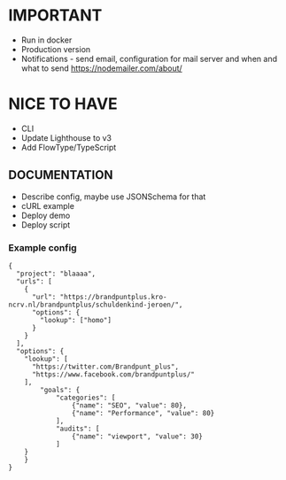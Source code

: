 # IMPORTANT

* Run in docker
* Production version
* Notifications - send email, configuration for mail server and when and what to send https://nodemailer.com/about/

# NICE TO HAVE

* CLI
* Update Lighthouse to v3
* Add FlowType/TypeScript

## DOCUMENTATION

* Describe config, maybe use JSONSchema for that
* cURL example
* Deploy demo
* Deploy script

### Example config

```
{
  "project": "blaaaa",
  "urls": [
    {
      "url": "https://brandpuntplus.kro-ncrv.nl/brandpuntplus/schuldenkind-jeroen/",
      "options": {
        "lookup": ["homo"]
      }
    }
  ],
  "options": {
    "lookup": [
      "https://twitter.com/Brandpunt_plus",
      "https://www.facebook.com/brandpuntplus/"
    ],
		"goals": {
			"categories": [
				{"name": "SEO", "value": 80},
				{"name": "Performance", "value": 80}
			],
			"audits": [
				{"name": "viewport", "value": 30}
			]
	}
	}
}
```

